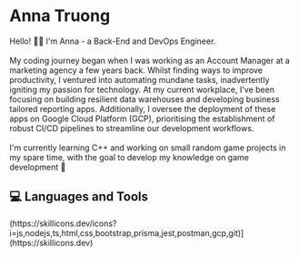 <h1>Anna Truong </h1>
<p>Hello! 👋🏻 I'm Anna - a Back-End and DevOps Engineer.<br><br>
My coding journey began when I was working as an Account Manager at a marketing agency a few years back. Whilst finding ways to improve productivity, I ventured into automating mundane tasks, inadvertently igniting my passion for technology. At my current workplace, I've been focusing on building resilient data warehouses and developing business tailored reporting apps. Additionally, I oversee the deployment of these apps on Google Cloud Platform (GCP), prioritising the establishment of robust CI/CD pipelines to streamline our development workflows.<br><br>
I'm currently learning C++ and working on small random game projects in my spare time, with the goal to develop my knowledge on game development 👾
</p>

<h2>💻 Languages and Tools</h2>
(https://skillicons.dev/icons?i=js,nodejs,ts,html,css,bootstrap,prisma,jest,postman,gcp,git)](https://skillicons.dev)

<!--
**annatruong/annatruong** is a ✨ _special_ ✨ repository because its `README.md` (this file) appears on your GitHub profile.

Here are some ideas to get you started:

- 🔭 I’m currently working on ...
- 🌱 I’m currently learning ...
- 👯 I’m looking to collaborate on ...
- 🤔 I’m looking for help with ...
- 💬 Ask me about ...
- 📫 How to reach me: ...
- 😄 Pronouns: ...
- ⚡ Fun fact: ...
-->
